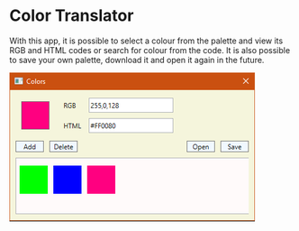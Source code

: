 # Color Translator

With this app, it is possible to select a colour from the palette and view its RGB and HTML codes or search for colour from the code. It is also possible to save your own palette, download it and open it again in the future. 



![tempsnip](https://github.com/Emiliia-Nazarenko/color-translator/blob/main/ColorTranslator.PNG)
